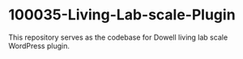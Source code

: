 # 100035-Living-Lab-scale-Plugin
This repository serves as the codebase for Dowell living lab scale WordPress plugin.
